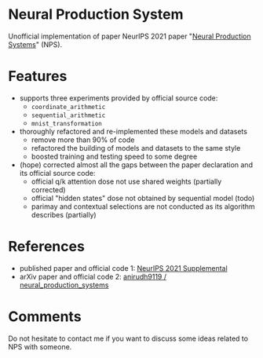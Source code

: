 # Neural Production System

Unofficial implementation of paper NeurIPS 2021 paper "[Neural Production Systems](https://proceedings.neurips.cc/paper/2021/hash/d785bf9067f8af9e078b93cf26de2b54-Abstract.html)" (NPS).

# Features

- supports three experiments provided by official source code:
  - ``coordinate_arithmetic``
  - ``sequential_arithmetic``
  - ``mnist_transformation``
- thoroughly refactored and re-implemented these models and datasets
  - remove more than 90% of code
  - refactored the building of models and datasets to the same style
  - boosted training and testing speed to some degree
- (hope) corrected almost all the gaps between the paper declaration and its official source code:
  - official q/k attention dose not use shared weights (partially corrected)
  - official "hidden states" dose not obtained by sequential model (todo)
  - parimay and contextual selections are not conducted as its algorithm describes (partially)

# References

- published paper and official code 1: [NeurIPS 2021 Supplemental](https://proceedings.neurips.cc/paper/2021/hash/d785bf9067f8af9e078b93cf26de2b54-Abstract.html)
- arXiv paper and official code 2: [anirudh9119 / neural_production_systems](https://github.com/anirudh9119/neural_production_systems)

# Comments

Do not hesitate to contact me if you want to discuss some ideas related to NPS with someone.
